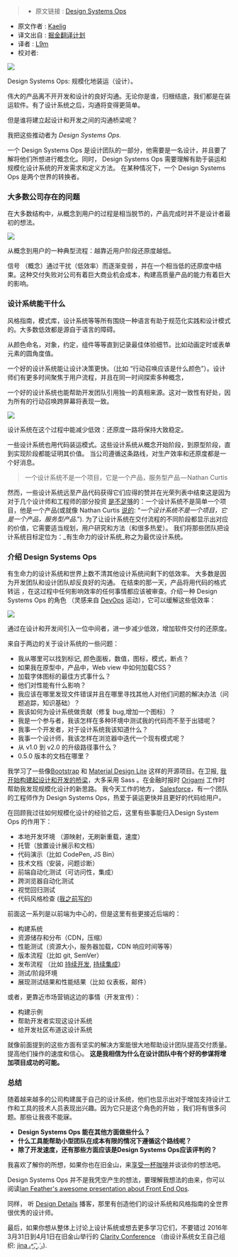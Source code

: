 >* 原文链接 : [Design Systems Ops](https://medium.com/salesforce-ux/introducing-design-systems-ops-7f34c4561ba7#.iumcuwu3v)
* 原文作者 : [Kaelig](https://medium.com/@kaelig)
* 译文出自 : [掘金翻译计划](https://github.com/xitu/gold-miner)
* 译者 : [L9m](https://github.com/l9m/)
* 校对者:


![](https://cdn-images-1.medium.com/max/2000/1*RbwXg-OMlJTG7iiHs4NMQg.jpeg)

<figcaption>Design Systems Ops: 规模化地装运（设计）。</figcaption>

伟大的产品离不开开发和设计的良好沟通。无论你是谁，归根结底，我们都是在装运软件。有了设计系统之后，沟通将变得更简单。

但是谁将建立起设计和开发之间的沟通桥梁呢？

我把这些推动者为 _Design Systems Ops._

一个 Design Systems Ops 是设计团队的一部分，他需要是一名设计，并且要了解将他们所想进行概念化。同时， Design Systems Ops 需要理解有助于装运和规模化设计系统的开发需求和定义方法。 在某种情况下，一个 Design Systems Ops 是两个世界的转换者。

### 大多数公司存在的问题

在大多数结构中，从概念到用户的过程是相当脱节的，产品完成时并不是设计者最初的想法。

![](https://cdn-images-1.medium.com/max/800/1*NJbl6JkUcbGPLU1bxVW7kw.png)

<figcaption>从概念到用户的一种典型流程：越靠近用户阶段还原度越低。</figcaption>

信号 （概念）通过干扰（低效率）而逐渐变弱 ，并在一个相当低的还原度中结束。这种交付失败对公司有着巨大商业机会成本，构建高质量产品的能力有着巨大的影响。

### 设计系统能干什么

风格指南，模式库，设计系统等等所有围绕一种语言有助于规范化实践和设计模式的。大多数低效都是源自于语言的障碍。

从颜色命名，对象，约定，组件等等直到记录最佳体验细节。比如动画定时或表单元素的圆角度值。 

一个好的设计系统能让设计决策更快。（比如 “行动召唤应该是什么颜色”）。设计师们有更多时间聚焦于用户流程，并且在同一时间探索多种概念，

一个好的设计系统也能帮助开发团队引用独一的真相来源。这对一致性有好处，因为所有的行动召唤跨屏幕将表现一致。

![](https://cdn-images-1.medium.com/max/800/1*lIa0DiwLnfc1y14t3KTWpA.png)

<figcaption>设计系统在这个过程中能减少低效：还原度一路将保持大致稳定。</figcaption>

一些设计系统也用代码装运模式。这些设计系统从概念开始阶段，到原型阶段，直到实现阶段都能证明其价值。 当公司遵循这条路线，对生产效率和还原度都是一个好消息。

> 一个设计系统不是一个项目，它是一个产品，服务型产品 — Nathan Curtis

然而，一些设计系统远至产品代码获得它们应得的赞并在光荣列表中结束这是因为对于几个设计师和工程师的部分投资 [是不足够](https://medium.com/@marcelosomers/a-maturity-model-for-design-systems-93fff522c3ba)的：一个设计系统不是简单一个项目，他是一个产品(或就像 Nathan Curtis [说的](https://medium.com/eightshapes-llc/a-design-system-isn-t-a-project-it-s-a-product-serving-products-74dcfffef935): “_一个设计系统不是一个项目，它是一个产品，服务型产品_.”). 为了让设计系统在交付流程的不同阶段都显示出对应的价值，它需要适当规划，用户研究和方法（和很多热爱）。 我们将那些团队把设计系统目标定位为：_有生命力的设计系统_称之为最优设计系统。

### 介绍 Design Systems Ops

有生命力的设计系统和世界上数不清其他设计系统间剩下的低效率。 大多数是因为开发团队和设计团队却反良好的沟通。 在结束的那一天，产品将用代码的格式转运 ，在这过程中任何影响效率的任何事情都应该被审查。介绍一种 Design Systems Ops 的角色 （灵感来自 [DevOps](https://en.wikipedia.org/wiki/DevOps) 运动），它可以缓解这些低效率：

![](https://cdn-images-1.medium.com/max/800/1*Bp4eHmFtS5pfdPHv4pEwdQ.png)

<figcaption>通过在设计和开发间引入一位中间者，进一步减少低效，增加软件交付的还原度。</figcaption>

来自于两边的关于设计系统的一些问题：

*   我从哪里可以找到标记, 颜色面板，数值，图标，模式，断点？
*   如果我在原型中，产品中，Web view 中如何加载CSS？
*   加载字体图标的最佳方式事什么？
*   他们对性能有什么影响？
*   我应该在哪里发现文件错误并且在哪里寻找其他人对他们问题的解决办法（问题追踪，知识基础）？
*   我该如何为设计系统做贡献（修复 bug,增加一个图标）？
*   我是一个参与者，我该怎样在多种环境中测试我的代码而不至于出错呢？
*   我事一个开发者，对于设计系统我该知道什么？
*   我事一个设计师，我该怎样在浏览器中迭代一个现有模式呢？
*   从 v1.0 到 v2.0 的升级路径事什么？
*   0.5.0 版本的文档在哪里？

我学习了一些像[Bootstrap](http://getbootstrap.com/) 和 [Material Design Lite](http://getmdl.io/) 这样的开源项目。在卫报, [我开始构建起设计和开发的桥梁](https://www.youtube.com/watch?v=ciG-A_1FyVg)，大多采用 Sass 。在金融时报时 [Origami](http://origami.ft.com) 工作时帮助我发现规模化设计的新思路。 我今天工作的地方， [Salesforce](https://www.lightningdesignsystem.com)，有一个团队的工程师作为 Design Systems Ops，热爱于装运更快并且更好的代码给用户。

在回顾我过往如何规模化设计的经验之后，这里有些事能归入Design System Ops 的作用下：

*   本地开发环境 （源映射，无刷新重载，速度）
*   托管（放置设计展示和文档）
*   代码演示（比如 CodePen, JS Bin）
*   技术文档（安装，问题诊断）
*   前端自动化测试（可访问性，集成）
*   跨浏览器自动化测试
*   视觉回归测试
*   代码风格检查 ([我之前写的](https://www.theguardian.com/info/developer-blog/2014/may/13/improving-sass-code-quality-on-theguardiancom))

前面这一系列是以前端为中心的，但是这里有些更接近后端的：

*   构建系统
*   资源储存和分布（CDN，压缩）
*   性能测试（资源大小，服务器加载，CDN 响应时间等等）
*   版本流程（比如 git, SemVer）
*   发布流程 （比如 [持续开发](http://radar.oreilly.com/2009/03/continuous-deployment-5-eas.html), [持续集成](http://guide.agilealliance.org/guide/ci.html)）
*   测试/阶段环境
*   展现测试结果和性能结果（比如 仪表板，邮件）

或者，更靠近市场营销这边的事情（开发宣传）：

*   构建示例
*   帮助开发者实现这设计系统
*   给开发社区布道这设计系统

就像前面提到的这些方面有坚实的解决方案能很大地帮助设计团队提高交付质量。提高他们操作的速度和信心。 **这是我相信为什么在设计团队中有个好的参谋将增加项目成功的可能。**

### 总结

随着越来越多的公司构建属于自己的设计系统，他们也显示出对于增加支持设计工作和工具的技术人员表现出兴趣。因为它只是这个角色的开始 ，我们将有很多问题。那些让我夜不能寐。

*   **Design Systems Ops 能在其他方面做些什么？**
*   **什么工具能帮助小型团队在成本有限的情况下遵循这个路线呢？**
*   **除了开发速度，还有那些方面应该是Design Systems Ops应该评判的？**

我喜欢了解你的所想，如果你也在旧金山，来[享受一杯咖啡](https://twitter.com/kaelig)并谈谈你的想法吧。

Design Systems Ops 并不是我凭空产生的想法，要理解我想法的由来，你可以阅读[Ian Feather's awesome presentation about Front End Ops](http://ianfeather.co.uk/presentations/front-end-ops/).

同样， 听 [Design Details](http://spec.fm/) 播客，那里有创造他们的设计系统和风格指南的全世界很优秀的设计师。

最后，如果你想从整体上讨论上设计系统或想去更多学习它们，不要错过 2016年3月31日到4月1日在旧金山举行的 [Clarity Conference](http://clarityconf.com/) （由设计系统女王自己组织: [jina ₍˄ุ.͡˳̫.˄ุ₎](https://medium.com/u/f5d1807b438)).

